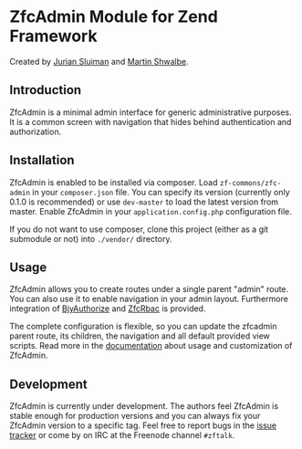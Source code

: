 # ZfcAdmin Module for Zend Framework
Created by [Jurian Sluiman](http://juriansluiman.nl) and [Martin Shwalbe](https://github.com/Hounddog).

## Introduction
ZfcAdmin is a minimal admin interface for generic administrative purposes. It is a common screen with navigation that hides behind authentication and authorization.

## Installation
ZfcAdmin is enabled to be installed via composer. Load `zf-commons/zfc-admin` in your `composer.json` file. You can specify its version (currently only 0.1.0 is recommended) or use `dev-master` to load the latest version from master. Enable ZfcAdmin in your `application.config.php` configuration file.

If you do not want to use composer, clone this project (either as a git submodule or not) into `./vendor/` directory.

## Usage
ZfcAdmin allows you to create routes under a single parent "admin" route. You can also use it to enable navigation in your admin layout. Furthermore integration of [BjyAuthorize](https://github.com/bjyoungblood/BjyAuthorize) and [ZfcRbac](https://github.com/ZF-Commons/zfc-rbac) is provided.

The complete configuration is flexible, so you can update the zfcadmin parent route, its children, the navigation and all default provided view scripts. Read more in the [documentation](docs/1.Introduction.md) about usage and customization of ZfcAdmin.

## Development
ZfcAdmin is currently under development. The authors feel ZfcAdmin is stable enough for production versions and you can always fix your ZfcAdmin version to a specific tag. Feel free to report bugs in the [issue tracker](https://github.com/ZF-Commons/ZfcAdmin/issues) or come by on IRC at the Freenode channel `#zftalk`.
